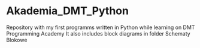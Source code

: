# Akademia_DMT_Python
Repository with my first programms written in Python while learning on DMT Programming Academy
It also includes block diagrams in folder Schematy Blokowe
